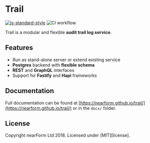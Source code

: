 # Trail

[![js-standard-style](https://img.shields.io/badge/code%20style-standard-brightgreen.svg?style=flat)](http://standardjs.com/)
![CI workflow](https://github.com/nearform/trail/actions/workflows/ci.yml/badge.svg)

Trail is a modular and flexible **audit trail log service**. 

## Features

-   Run as stand-alone server or extend existing service
-   **Postgres** backend with **flexible schema**
-   **REST** and **GraphQL** interfaces
-   Support for **Fastify** and **Hapi** frameworks

## Documentation

Full documentation can be found at [https://nearform.github.io/trail/](https://nearform.github.io/trail/) or in the `docs/` folder.

## License

Copyright nearForm Ltd 2018. Licensed under [MIT][license].

